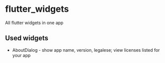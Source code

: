 # flutter_widgets

All flutter widgets in one app

## Used widgets

- AboutDialog - show app name, version, legalese; view licenses listed for your app
